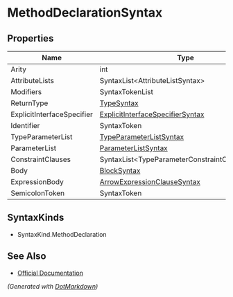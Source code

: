 # MethodDeclarationSyntax

## Properties

| Name                       | Type                                                                    |
| -------------------------- | ----------------------------------------------------------------------- |
| Arity                      | int                                                                     |
| AttributeLists             | SyntaxList\<AttributeListSyntax>                                        |
| Modifiers                  | SyntaxTokenList                                                         |
| ReturnType                 | [TypeSyntax](TypeSyntax.md)                                             |
| ExplicitInterfaceSpecifier | [ExplicitInterfaceSpecifierSyntax](ExplicitInterfaceSpecifierSyntax.md) |
| Identifier                 | SyntaxToken                                                             |
| TypeParameterList          | [TypeParameterListSyntax](TypeParameterListSyntax.md)                   |
| ParameterList              | [ParameterListSyntax](ParameterListSyntax.md)                           |
| ConstraintClauses          | SyntaxList\<TypeParameterConstraintClauseSyntax>                        |
| Body                       | [BlockSyntax](BlockSyntax.md)                                           |
| ExpressionBody             | [ArrowExpressionClauseSyntax](ArrowExpressionClauseSyntax.md)           |
| SemicolonToken             | SyntaxToken                                                             |

## SyntaxKinds

* SyntaxKind\.MethodDeclaration

## See Also

* [Official Documentation](https://docs.microsoft.com/en-us/dotnet/api/microsoft.codeanalysis.csharp.syntax.methoddeclarationsyntax)


*\(Generated with [DotMarkdown](http://github.com/JosefPihrt/DotMarkdown)\)*